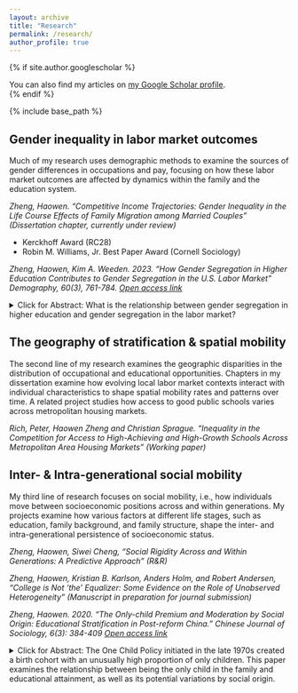 ```yaml
---
layout: archive
title: "Research"
permalink: /research/
author_profile: true
---
```


{% if site.author.googlescholar %}
  <div class="wordwrap">You can also find my articles on <a href="https://scholar.google.com/citations?user=1IbEQLkAAAAJ&hl=en&oi=ao">my Google Scholar profile</a>.</div>
{% endif %}

{% include base_path %}

## Gender inequality in labor market outcomes
Much of my research uses demographic methods to examine the sources of gender differences in occupations and pay, focusing on how these labor market outcomes are affected by dynamics within the family and the education system.

_Zheng, Haowen. “Competitive Income Trajectories: Gender Inequality in the Life Course Effects of Family Migration among Married Couples” (Dissertation chapter, currently under review)_
* Kerckhoff Award (RC28)
* Robin M. Williams, Jr. Best Paper Award (Cornell Sociology)

_Zheng, Haowen, Kim A. Weeden. 2023. “How Gender Segregation in Higher Education Contributes to Gender Segregation in the U.S. Labor Market” Demography, 60(3), 761-784. [Open access link](https://read.dukeupress.edu/demography/article/60/3/761/351462/How-Gender-Segregation-in-Higher-Education)_

<details>

<summary> Click for Abstract: What is the relationship between gender segregation in higher education and gender segregation in the labor market? </summary> Using Fossett's (2017) difference-of-means method for calculating segregation indices and data from the American Community Survey, we show that approximately 36% of occupational segregation among college-educated workers is associated with gender segregation across 173 fields of study, and roughly 64% reflects gender segregation within fields. A decomposition analysis shows that fields contribute to occupational segregation mainly through endowment effects (men's and women's uneven distribution across fields) than through the coefficient effects (gender differences in the likelihood of entering a male-dominated occupation from the same field). Endowment effects are highest in fields strongly linked to the labor market, suggesting that educational segregation among fields in which graduates tend to enter a limited set of occupations is particularly consequential for occupational segregation. Within-field occupational segregation is higher among heavily male-dominated fields than other fields, but it does not vary systematically by fields' STEM status or field–occupation linkage strength. Assuming the relationship between field segregation and occupational segregation is at least partly causal, these results imply that integrating higher education (e.g., by increasing women's representation in STEM majors) will reduce but not eliminate gender segregation in labor markets.

</details>


## The geography of stratification & spatial mobility
The second line of my research examines the geographic disparities in the distribution of occupational and educational opportunities. Chapters in my dissertation examine how evolving local labor market contexts interact with individual characteristics to shape spatial mobility rates and patterns over time. A related project studies how access to good public schools varies across metropolitan housing markets.  

_Rich, Peter, Haowen Zheng and Christian Sprague. “Inequality in the Competition for Access to High-Achieving and High-Growth Schools Across Metropolitan Area Housing Markets” (Working paper)_


## Inter- & Intra-generational social mobility 
My third line of research focuses on social mobility, i.e., how individuals move between socioeconomic positions across and within generations. My projects examine how various factors at different life stages, such as education, family background, and family structure, shape the inter- and intra-generational persistence of socioeconomic status. 

_Zheng, Haowen, Siwei Cheng, “Social Rigidity Across and Within Generations: A Predictive Approach” (R&R)_

_Zheng, Haowen, Kristian B. Karlson, Anders Holm, and Robert Andersen, “College is Not ‘the’ Equalizer: Some Evidence on the Role of Unobserved Heterogeneity” (Manuscript in preparation for journal submission)_

_Zheng, Haowen. 2020. “The Only-child Premium and Moderation by Social Origin: Educational Stratification in Post-reform China.” Chinese Journal of Sociology, 6(3): 384-409 [Open access link](https://journals.sagepub.com/doi/full/10.1177/2057150X20934066)_

<details>

<summary> Click for Abstract: The One Child Policy initiated in the late 1970s created a birth cohort with an unusually high proportion of only children. This paper examines the relationship between being the only child in the family and educational attainment, as well as its potential variations by social origin. </summary> Drawing my sample from the China Family Panel Studies, I compare two birth cohorts born before and after the birth-control policy. Results show that in the younger cohort, being the only child in the family produces a premium in educational outcomes, including years of completed schooling and odds of progressing through critical grade transitions. In addition, I observe a pattern that the only-child premium tends to be larger for people with higher social origins in competitive grade transitions.

* Master's Award for Academic Achievement in the Social Sciences, New York University

</details>
